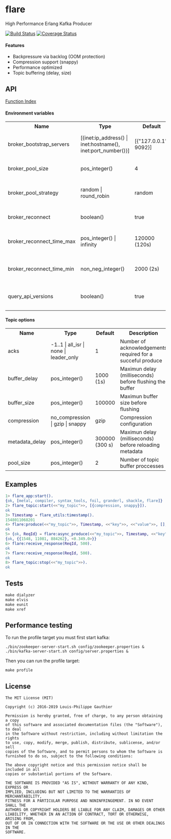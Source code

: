 # flare

High Performance Erlang Kafka Producer

[![Build Status](https://travis-ci.org/lpgauth/flare.svg?branch=master)](https://travis-ci.org/lpgauth/flare)
[![Coverage Status](https://coveralls.io/repos/github/lpgauth/flare/badge.svg?branch=master)](https://coveralls.io/github/lpgauth/flare?branch=master)

#### Features

* Backpressure via backlog (OOM protection)
* Compression support (snappy)
* Performance optimized
* Topic buffering (delay, size)

## API
<a href="http://github.com/lpgauth/flare/blob/master/doc/flare.md#index" class="module">Function Index</a>

#### Environment variables

<table width="100%">
  <theader>
    <th>Name</th>
    <th>Type</th>
    <th>Default</th>
    <th>Description</th>
  </theader>
  <tr>
    <td>broker_bootstrap_servers</td>
    <td>[{inet:ip_address() | inet:hostname(), inet:port_number()}]</td>
    <td>[{"127.0.0.1", 9092}]</td>
    <td>Bootstrap servers used to query topic metadata</td>
  </tr>
  <tr>
    <td>broker_pool_size</td>
    <td>pos_integer()</td>
    <td>4</td>
    <td>Number of connections per broker</td>
  </tr>
  <tr>
    <td>broker_pool_strategy</td>
    <td>random | round_robin</td>
    <td>random</td>
    <td>Broker connection selection strategy</td>
  </tr>
  <tr>
    <td>broker_reconnect</td>
    <td>boolean()</td>
    <td>true</td>
    <td>Reconnect closed broker connections</td>
  </tr>
  <tr>
    <td>broker_reconnect_time_max</td>
    <td>pos_integer() | infinity</td>
    <td>120000 (120s)</td>
    <td>Maximum reconnect time (milliseconds)</td>
  </tr>
  <tr>
    <td>broker_reconnect_time_min</td>
    <td>non_neg_integer()</td>
    <td>2000 (2s)</td>
    <td>Minimum reconnect time (milliseconds)</td>
  </tr>
  <tr>
    <td>query_api_versions</td>
    <td>boolean()</td>
    <td>true</td>
    <td>Set to false when using Kafka version 0.9 or less</td>
  </tr>
</table>

#### Topic options

<table width="100%">
  <theader>
    <th>Name</th>
    <th>Type</th>
    <th>Default</th>
    <th>Description</th>
  </theader>
  <tr>
    <td>acks</td>
    <td>-1..1 | all_isr | none | leader_only</td>
    <td>1</td>
    <td>Number of acknowledgements required for a succeful produce </td>
  </tr>
  <tr>
    <td>buffer_delay</td>
    <td>pos_integer()</td>
    <td>1000 (1s)</td>
    <td>Maximun delay (milliseconds) before flushing the buffer</td>
  </tr>
  <tr>
    <td>buffer_size</td>
    <td>pos_integer()</td>
    <td>100000</td>
    <td>Maximun buffer size before flushing</td>
  </tr>
  <tr>
    <td>compression</td>
    <td>no_compression | gzip | snappy</td>
    <td>gzip</td>
    <td>Compression configuration</td>
  </tr>
  <tr>
    <td>metadata_delay</td>
    <td>pos_integer()</td>
    <td>300000 (300 s)</td>
    <td>Maximun delay (milliseconds) before reloading metadata</td>
  </tr>
  <tr>
    <td>pool_size</td>
    <td>pos_integer()</td>
    <td>2</td>
    <td>Number of topic buffer proccesses</td>
  </tr>
</table>

## Examples

```erlang
1> flare_app:start().
{ok, [metal, compiler, syntax_tools, foil, granderl, shackle, flare]}
2> flare_topic:start(<<"my_topic">>, [{compression, snappy}]).
ok
3> Timestamp = flare_utils:timestamp().
1548011068201
4> flare:produce(<<"my_topic">>, Timestamp, <<"key">>, <<"value">>, [], 500).
ok
5> {ok, ReqId} = flare:async_produce(<<"my_topic">>, Timestamp, <<"key">>, <<"value">>, [], self()).
{ok, {{1548, 11081, 884262}, <0.349.0>}}
6> flare:receive_response(ReqId, 500).
ok
7> flare:receive_response(ReqId, 500).
ok
8> flare_topic:stop(<<"my_topic">>).
ok
```

## Tests

```makefile
make dialyzer
make elvis
make eunit
make xref
```

## Performance testing

To run the profile target you must first start kafka:

```
./bin/zookeeper-server-start.sh config/zookeeper.properties &
./bin/kafka-server-start.sh config/server.properties &
```

Then you can run the profile target:

```makefile
make profile
```

## License

```license
The MIT License (MIT)

Copyright (c) 2016-2019 Louis-Philippe Gauthier

Permission is hereby granted, free of charge, to any person obtaining a copy
of this software and associated documentation files (the "Software"), to deal
in the Software without restriction, including without limitation the rights
to use, copy, modify, merge, publish, distribute, sublicense, and/or sell
copies of the Software, and to permit persons to whom the Software is
furnished to do so, subject to the following conditions:

The above copyright notice and this permission notice shall be included in all
copies or substantial portions of the Software.

THE SOFTWARE IS PROVIDED "AS IS", WITHOUT WARRANTY OF ANY KIND, EXPRESS OR
IMPLIED, INCLUDING BUT NOT LIMITED TO THE WARRANTIES OF MERCHANTABILITY,
FITNESS FOR A PARTICULAR PURPOSE AND NONINFRINGEMENT. IN NO EVENT SHALL THE
AUTHORS OR COPYRIGHT HOLDERS BE LIABLE FOR ANY CLAIM, DAMAGES OR OTHER
LIABILITY, WHETHER IN AN ACTION OF CONTRACT, TORT OR OTHERWISE, ARISING FROM,
OUT OF OR IN CONNECTION WITH THE SOFTWARE OR THE USE OR OTHER DEALINGS IN THE
SOFTWARE.
```
